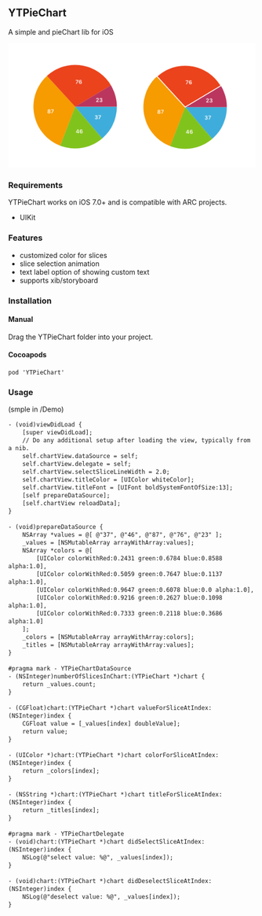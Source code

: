 ## YTPieChart

A simple and  pieChart lib for iOS

![chart](./chart.png)

### Requirements

YTPieChart works on iOS 7.0+ and is compatible with ARC projects.

* UIKit

### Features

* customized color for slices
* slice selection animation
* text label option of showing custom text
* supports xib/storyboard

### Installation

#### Manual
Drag the YTPieChart folder into your project.

#### Cocoapods
```
pod 'YTPieChart'
```

### Usage

(smple in /Demo)

```objc
- (void)viewDidLoad {
    [super viewDidLoad];
    // Do any additional setup after loading the view, typically from a nib.
    self.chartView.dataSource = self;
    self.chartView.delegate = self;
    self.chartView.selectSliceLineWidth = 2.0;
    self.chartView.titleColor = [UIColor whiteColor];
    self.chartView.titleFont = [UIFont boldSystemFontOfSize:13];
    [self prepareDataSource];
    [self.chartView reloadData];
}

- (void)prepareDataSource {
    NSArray *values = @[ @"37", @"46", @"87", @"76", @"23" ];
    _values = [NSMutableArray arrayWithArray:values];
    NSArray *colors = @[
        [UIColor colorWithRed:0.2431 green:0.6784 blue:0.8588 alpha:1.0],
        [UIColor colorWithRed:0.5059 green:0.7647 blue:0.1137 alpha:1.0],
        [UIColor colorWithRed:0.9647 green:0.6078 blue:0.0 alpha:1.0],
        [UIColor colorWithRed:0.9216 green:0.2627 blue:0.1098 alpha:1.0],
        [UIColor colorWithRed:0.7333 green:0.2118 blue:0.3686 alpha:1.0]
    ];
    _colors = [NSMutableArray arrayWithArray:colors];
    _titles = [NSMutableArray arrayWithArray:values];
}

#pragma mark - YTPieChartDataSource
- (NSInteger)numberOfSlicesInChart:(YTPieChart *)chart {
    return _values.count;
}

- (CGFloat)chart:(YTPieChart *)chart valueForSliceAtIndex:(NSInteger)index {
    CGFloat value = [_values[index] doubleValue];
    return value;
}

- (UIColor *)chart:(YTPieChart *)chart colorForSliceAtIndex:(NSInteger)index {
    return _colors[index];
}

- (NSString *)chart:(YTPieChart *)chart titleForSliceAtIndex:(NSInteger)index {
    return _titles[index];
}

#pragma mark - YTPieChartDelegate
- (void)chart:(YTPieChart *)chart didSelectSliceAtIndex:(NSInteger)index {
    NSLog(@"select value: %@", _values[index]);
}

- (void)chart:(YTPieChart *)chart didDeselectSliceAtIndex:(NSInteger)index {
    NSLog(@"deselect value: %@", _values[index]);
}
```
